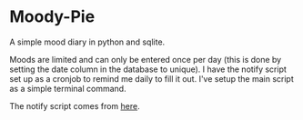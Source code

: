 # Moody-Pie
A simple mood diary in python and sqlite.

Moods are limited and can only be entered once per day (this is done by setting the date column in the database to unique). I have the notify script set up as a cronjob to remind me daily to fill it out. I've setup the main script as a simple terminal command.

The notify script comes from [here](https://stackoverflow.com/a/17651702/1585599).

